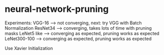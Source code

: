 # neural-network-pruning

Experiments:
VGG-16 --> not converging, next: try VGG with Batch Normalization
ResNet34 --> converging, takes lots of time with pruning masks
LeNet5 like --> converging as expected, pruning works as expected
LeNet300-100 --> converging as expected, pruning works as expected

Use Xavier Initialization